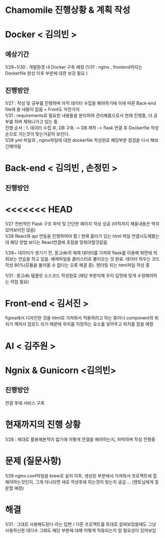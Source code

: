 # Chamomile 진행상황 & 계획 작성 

# Docker < 김의빈 > 

## 예상기간 
1/28~1/30 : 개발환경 내 Docker 구축 예정 (1/31 : nginx , frontend까지는 Dockerfile 완성 이후 부분에 대한 보강 필요 )
## 진행방안 
1/27 : 작성 및 공부를 진행하며 아직 데이터 수집을 해야하기에 이에 따른 Back-end file에 쓸 내용이 없음 + Front도 마찬가지 <br>
1/31 : requirements로 필요한 내용들을 분리하여 관리해줌으로서 현재 진행중, 더 공부를 하며 채워나가고 있는 중 
<br>
진행 순서 : 1. 데이터 수집 후, DB 구축 -> DB 제작 -> flask 연결 후 Dockerfile 작성 순으로 가는것이 맞는거같아 보인다. 
<br> 
1/28 yml 파일과 , nginx파일에 대한 dockerfile 작성완료 해당부분 점검을 다시 해보긴해야됨 

# Back-end < 김의빈 , 손정민 > 
## 진행방안 
<<<<<<< HEAD
=======
1/27 전반적인 Flask 구조 파악 및 간단한 페이지 작성 성공 (아직까지 채울내용은 딱히 있어보이진 않음) <br>
1/28 React와 api 연동을 진행하여야 함 / 현재 올라가 있는 html 파일 연결시도해봤는데 해당 방법 보다는 React연결에 초점을 맞춰야할것같음 


1/28~ 데이터가 생기기 전, 몽고db의 예제 데이터를 가져와 flask를 이용해 화면에 띄워보는 연습을 하고 있음. 
      예제파일을 클러스터로 불러오는 것 완료. 데이터 띄우는 코드 작성 80%(모듈을 불러올 수 없다는 오류 해결 중). 렌더링 되는 html파일 작성 중 
      
1/31 : 몽고db 템플릿 소스코드 작성완료 (해당 부분이제 우리 입맛에 맞게 수정해야하는 작업 필요)

# Front-end < 김서진 > 
figma에서 디자인한 것을 html로 가져와서 적용하려고 하는 중이나 component의 위치가 깨져서 업로드 되기 때문에 위치를 지정하는 요소를 넣어주고 위치를 잡을 예정

# AI < 김주원 > 


# Ngnix & Gunicorn <김의빈>
## 진행방안 
연결 후에 서비스 구축

# 현재까지의 진행 상황 
1/28 : 제대로 활용해본적이 없기에 어떻게 연결을 해야하는지, 파악하며 작성 진행중 

# 문제 (질문사항)
1/28 nginx.conf파일을 brew로 설치 이후, 생성된 부분에서 가져와서 프로젝트에 접해야하는것인지, 그게 아니라면 새로 작성후에 하는것이 맞는지 궁금 ... (멘토님에게 질문할 예정)

# 해결 
1/31 : 그대로 사용해도된다 라는 답변 / 다른 프로젝트를 토대로 살펴보았을때도 그냥 사용하신분 대다수 그래도 해당 부분에 대해 어떻게 작동되는지 알 필요성이 있어보임 

